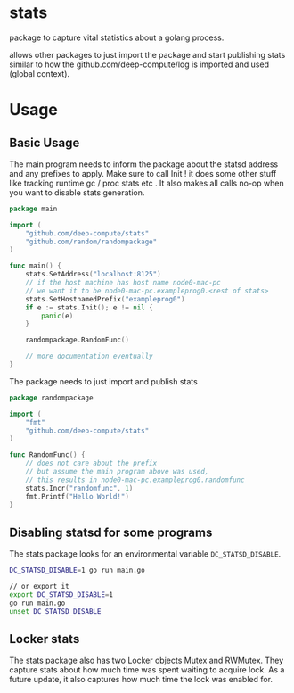 # stats

package to capture vital statistics about a golang process.

allows other packages to just import the package and start publishing stats
similar to how the github.com/deep-compute/log is imported and used (global context).

# Usage

## Basic Usage
The main program needs to inform the package about the statsd address and any prefixes to apply.
Make sure to call Init ! it does some other stuff like tracking runtime gc / proc stats etc .
It also makes all calls no-op when you want to disable stats generation.

```go
package main

import (
    "github.com/deep-compute/stats"
    "github.com/random/randompackage"
)

func main() {
    stats.SetAddress("localhost:8125")
    // if the host machine has host name node0-mac-pc
    // we want it to be node0-mac-pc.exampleprog0.<rest of stats>
    stats.SetHostnamedPrefix("exampleprog0")
    if e := stats.Init(); e != nil {
        panic(e)
    }

    randompackage.RandomFunc()

    // more documentation eventually
}
```

The package needs to just import and publish stats

```go
package randompackage

import (
    "fmt"
    "github.com/deep-compute/stats"
)

func RandomFunc() {
    // does not care about the prefix
    // but assume the main program above was used,
    // this results in node0-mac-pc.exampleprog0.randomfunc 
    stats.Incr("randomfunc", 1)
    fmt.Printf("Hello World!")
}
```

## Disabling statsd for some programs
The stats package looks for an environmental variable `DC_STATSD_DISABLE`.
```bash
DC_STATSD_DISABLE=1 go run main.go

// or export it
export DC_STATSD_DISABLE=1
go run main.go
unset DC_STATSD_DISABLE
```

## Locker stats
The stats package also has two Locker objects Mutex and RWMutex.
They capture stats about how much time was spent waiting to acquire lock.
As a future update, it also captures how much time the lock was enabled for.
